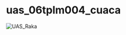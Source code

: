 # uas_06tplm004_cuaca

![UAS_Raka](https://github.com/retemusic02/UAS_06TPLM004_191011401179/assets/104150396/1d54fa91-0346-4b80-8256-b7a934c73caf)
